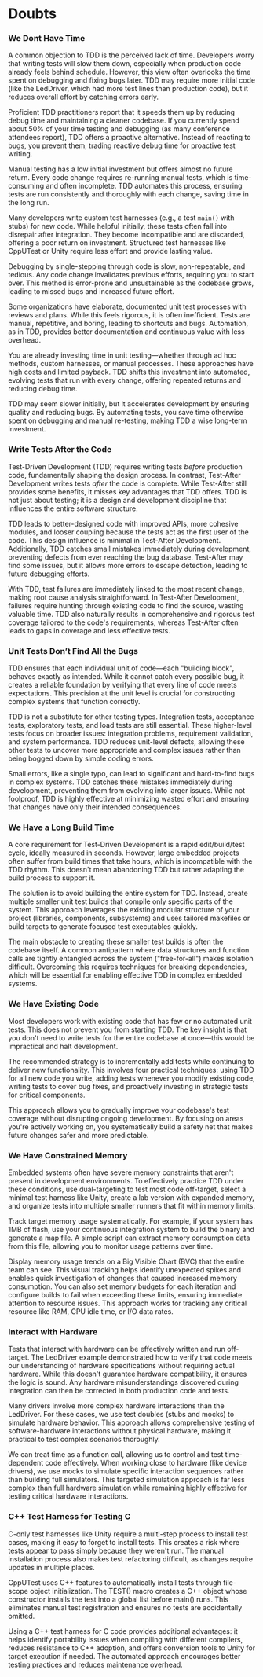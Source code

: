 # Doubts

### We Dont Have Time

A common objection to TDD is the perceived lack of time. Developers worry that
writing tests will slow them down, especially when production code already feels
behind schedule. However, this view often overlooks the time spent on debugging
and fixing bugs later. TDD may require more initial code (like the LedDriver,
which had more test lines than production code), but it reduces overall effort
by catching errors early.

Proficient TDD practitioners report that it speeds them up by reducing debug
time and maintaining a cleaner codebase. If you currently spend about 50% of
your time testing and debugging (as many conference attendees report), TDD
offers a proactive alternative. Instead of reacting to bugs, you prevent them,
trading reactive debug time for proactive test writing.

Manual testing has a low initial investment but offers almost no future return.
Every code change requires re-running manual tests, which is time-consuming and
often incomplete. TDD automates this process, ensuring tests are run
consistently and thoroughly with each change, saving time in the long run.

Many developers write custom test harnesses (e.g., a test `main()` with stubs)
for new code. While helpful initially, these tests often fall into disrepair
after integration. They become incompatible and are discarded, offering a poor
return on investment. Structured test harnesses like CppUTest or Unity require
less effort and provide lasting value.

Debugging by single-stepping through code is slow, non-repeatable, and tedious.
Any code change invalidates previous efforts, requiring you to start over. This
method is error-prone and unsustainable as the codebase grows, leading to missed
bugs and increased future effort.

Some organizations have elaborate, documented unit test processes with reviews
and plans. While this feels rigorous, it is often inefficient. Tests are manual,
repetitive, and boring, leading to shortcuts and bugs. Automation, as in TDD,
provides better documentation and continuous value with less overhead.

You are already investing time in unit testing—whether through ad hoc methods,
custom harnesses, or manual processes. These approaches have high costs and
limited payback. TDD shifts this investment into automated, evolving tests that
run with every change, offering repeated returns and reducing debug time.

TDD may seem slower initially, but it accelerates development by ensuring
quality and reducing bugs. By automating tests, you save time otherwise spent on
debugging and manual re-testing, making TDD a wise long-term investment.

### Write Tests After the Code

Test-Driven Development (TDD) requires writing tests *before* production code,
fundamentally shaping the design process. In contrast, Test-After Development
writes tests *after* the code is complete. While Test-After still provides some
benefits, it misses key advantages that TDD offers. TDD is not just about
testing; it is a design and development discipline that influences the entire
software structure.

TDD leads to better-designed code with improved APIs, more cohesive modules, and
looser coupling because the tests act as the first user of the code. This design
influence is minimal in Test-After Development. Additionally, TDD catches small
mistakes immediately during development, preventing defects from ever reaching
the bug database. Test-After may find some issues, but it allows more errors to
escape detection, leading to future debugging efforts.

With TDD, test failures are immediately linked to the most recent change, making
root cause analysis straightforward. In Test-After Development, failures require
hunting through existing code to find the source, wasting valuable time. TDD
also naturally results in comprehensive and rigorous test coverage tailored to
the code's requirements, whereas Test-After often leads to gaps in coverage and
less effective tests.

### Unit Tests Don’t Find All the Bugs

TDD ensures that each individual unit of code—each "building block", behaves
exactly as intended. While it cannot catch every possible bug, it creates a
reliable foundation by verifying that every line of code meets expectations.
This precision at the unit level is crucial for constructing complex systems
that function correctly.

TDD is not a substitute for other testing types. Integration tests, acceptance
tests, exploratory tests, and load tests are still essential. These higher-level
tests focus on broader issues: integration problems, requirement validation, and
system performance. TDD reduces unit-level defects, allowing these other tests
to uncover more appropriate and complex issues rather than being bogged down by
simple coding errors.

Small errors, like a single typo, can lead to significant and hard-to-find bugs
in complex systems. TDD catches these mistakes immediately during development,
preventing them from evolving into larger issues. While not foolproof, TDD is
highly effective at minimizing wasted effort and ensuring that changes have only
their intended consequences.

### We Have a Long Build Time

A core requirement for Test-Driven Development is a rapid edit/build/test cycle,
ideally measured in seconds. However, large embedded projects often suffer from
build times that take hours, which is incompatible with the TDD rhythm. This
doesn't mean abandoning TDD but rather adapting the build process to support it.

The solution is to avoid building the entire system for TDD. Instead, create
multiple smaller unit test builds that compile only specific parts of the
system. This approach leverages the existing modular structure of your project
(libraries, components, subsystems) and uses tailored makefiles or build targets
to generate focused test executables quickly.

The main obstacle to creating these smaller test builds is often the codebase
itself. A common antipattern where data structures and function calls are
tightly entangled across the system ("free-for-all") makes isolation difficult.
Overcoming this requires techniques for breaking dependencies, which will be
essential for enabling effective TDD in complex embedded systems.

### We Have Existing Code

Most developers work with existing code that has few or no automated unit tests.
This does not prevent you from starting TDD. The key insight is that you don't
need to write tests for the entire codebase at once—this would be impractical
and halt development.

The recommended strategy is to incrementally add tests while continuing to
deliver new functionality. This involves four practical techniques: using TDD
for all new code you write, adding tests whenever you modify existing code,
writing tests to cover bug fixes, and proactively investing in strategic tests
for critical components.

This approach allows you to gradually improve your codebase's test coverage
without disrupting ongoing development. By focusing on areas you're actively
working on, you systematically build a safety net that makes future changes
safer and more predictable.

### We Have Constrained Memory

Embedded systems often have severe memory constraints that aren't present in
development environments. To effectively practice TDD under these conditions,
use dual-targeting to test most code off-target, select a minimal test harness
like Unity, create a lab version with expanded memory, and organize tests into
multiple smaller runners that fit within memory limits.

Track target memory usage systematically. For example, if your system has 1MB of
flash, use your continuous integration system to build the binary and generate a
map file. A simple script can extract memory consumption data from this file,
allowing you to monitor usage patterns over time.

Display memory usage trends on a Big Visible Chart (BVC) that the entire team
can see. This visual tracking helps identify unexpected spikes 
and enables quick investigation of changes that caused increased
memory consumption. You can also set memory budgets for each iteration and
configure builds to fail when exceeding these limits, ensuring immediate
attention to resource issues. This approach works for tracking any critical
resource like RAM, CPU idle time, or I/O data rates.

### Interact with Hardware

Tests that interact with hardware can be effectively written and run off-target.
The LedDriver example demonstrated how to verify that code meets our
understanding of hardware specifications without requiring actual hardware.
While this doesn't guarantee hardware compatibility, it ensures the logic is
sound. Any hardware misunderstandings discovered during integration can then be
corrected in both production code and tests.

Many drivers involve more complex hardware interactions than the LedDriver. For
these cases, we use test doubles (stubs and mocks) to simulate hardware
behavior. This approach allows comprehensive testing of software-hardware
interactions without physical hardware, making it practical to test complex
scenarios thoroughly.

We can treat time as a function call, allowing us to control and test
time-dependent code effectively. When working close to hardware (like device
drivers), we use mocks to simulate specific interaction sequences rather than
building full simulators. This targeted simulation approach is far less complex
than full hardware simulation while remaining highly effective for testing
critical hardware interactions.

### C++ Test Harness for Testing C

C-only test harnesses like Unity require a multi-step process to install test
cases, making it easy to forget to install tests. This creates a risk where
tests appear to pass simply because they weren't run. The manual installation
process also makes test refactoring difficult, as changes require updates in
multiple places.

CppUTest uses C++ features to automatically install tests through file-scope
object initialization. The TEST() macro creates a C++ object whose constructor
installs the test into a global list before main() runs. This eliminates manual
test registration and ensures no tests are accidentally omitted.

Using a C++ test harness for C code provides additional advantages: it helps
identify portability issues when compiling with different compilers, reduces
resistance to C++ adoption, and offers conversion tools to Unity for target
execution if needed. The automated approach encourages better testing practices
and reduces maintenance overhead.